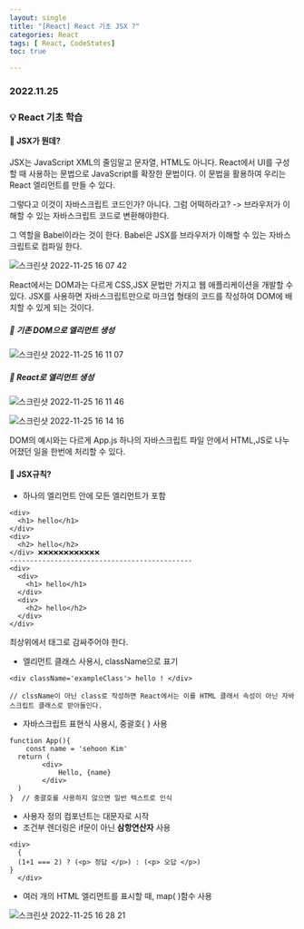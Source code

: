 ```yaml
---
layout: single
title: "[React] React 기초 JSX ?"
categories: React
tags: [ React, CodeStates]
toc: true

---
```


### 2022.11.25

### 💡  React 기초 학습 

#### 🧐 JSX가 뭔데? 

JSX는 JavaScript XML의 줄임말고 문자열, HTML도 아니다.  React에서 UI를 구성할 때 사용하는 문법으로 JavaScript를 확장한 문법이다. 이 문법을 활용하여 우리는 React 엘리먼트를 만들 수 있다. 

그렇다고 이것이 자바스크립트 코드인가? 아니다. 그럼 어떡하라고? -> 브라우저가 이해할 수 있는 자바스크립트 코드로 변환해야한다. 

그 역할을 Babel이라는 것이 한다. Babel은 JSX를 브라우저가 이해할 수 있는 자바스크립트로 컴파일 한다.

 

![스크린샷 2022-11-25 16 07 42](https://user-images.githubusercontent.com/104547038/203921730-662a660b-984c-4b09-bd14-aea030b5ead8.png)

React에서는 DOM과는 다르게 CSS,JSX 문법만 가지고 웹 애플리케이션을 개발할 수 있다. JSX를 사용하면 자바스크립트만으로 마크업 형태의 코드를 작성하여 DOM에 배치할 수 있게 되는 것이다. 

##### 📌 기존 DOM으로 엘리먼트 생성

![스크린샷 2022-11-25 16 11 07](https://user-images.githubusercontent.com/104547038/203922253-747ac2ff-0703-410c-96dc-20fff9916211.png)

##### 📌 React로 엘리먼트 생성

![스크린샷 2022-11-25 16 11 46](https://user-images.githubusercontent.com/104547038/203922349-907b1434-b624-474b-85e0-01127f2da0fe.png)

![스크린샷 2022-11-25 16 14 16](https://user-images.githubusercontent.com/104547038/203922741-ca3c0914-266b-46e5-bafd-b49efa8e5864.png)

DOM의 예시와는 다르게 App.js 하나의 자바스크립트 파일 안에서 HTML,JS로 나누어졌던 일을 한번에 처리할 수 있다. 

#### 🧐 JSX규칙? 

* 하나의 엘리먼트 안에 모든 엘리먼트가 포함 

```react
<div>
  <h1> hello</h1>
</div>
<div>
  <h2> hello</h2>
</div> ❌❌❌❌❌❌❌❌❌❌❌❌
---------------------------------------------
<div>
  <div>
    <h1> hello</h1>
  </div>
  <div>
    <h2> hello</h2>
  </div>  
</div>
```

최상위에서 태그로 감싸주어야 한다. 

* 엘리먼트 클래스 사용시, className으로 표기 

```react
<div className='exampleClass'> hello ! </div>

// clssName이 아닌 class로 작성하면 React에서는 이를 HTML 클래서 속성이 아닌 자바스크립트 클래스로 받아들인다. 
```

* 자바스크립트 표현식 사용시, 중괄호{ } 사용

```react
function App(){
	const name = 'sehoon Kim'
  return (
  		<div>
    		Hello, {name}
    	</div>
  )
}  // 중괄호를 사용하지 않으면 일반 텍스트로 인식
```

* 사용자 정의 컴포넌트는 대문자로 시작 
* 조건부 렌더링은 if문이 아닌 **삼항연산자** 사용

```react
<div>
  {
  (1+1 === 2) ? (<p> 정답 </p>) : (<p> 오답 </p>)
}
  </div>
```

* 여러 개의 HTML 엘리먼트를 표시할 때, map( )함수 사용

![스크린샷 2022-11-25 16 28 21](https://user-images.githubusercontent.com/104547038/203924863-fca9f8d2-cece-40a0-8887-10ed43f7dccb.png)

